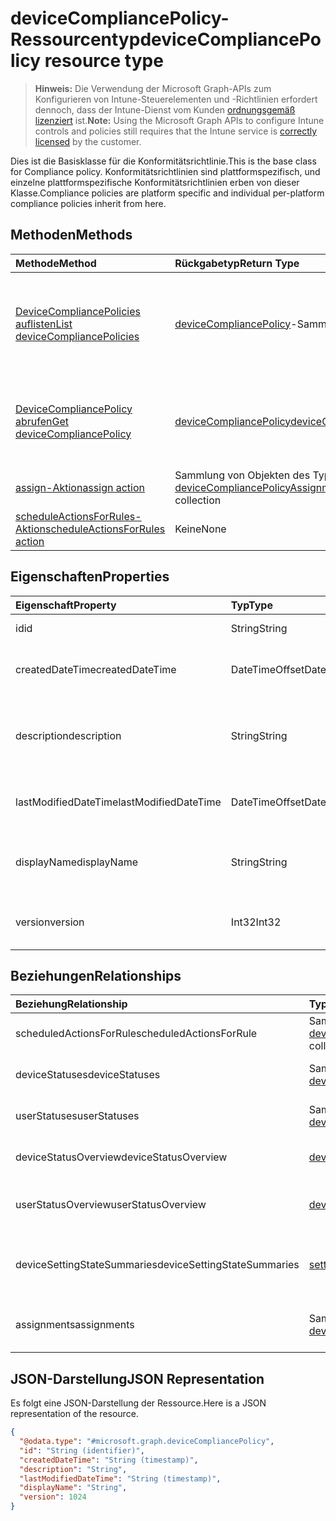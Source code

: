 # <a name="devicecompliancepolicy-resource-type"></a><span data-ttu-id="4a895-101">deviceCompliancePolicy-Ressourcentyp</span><span class="sxs-lookup"><span data-stu-id="4a895-101">deviceCompliancePolicy resource type</span></span>

> <span data-ttu-id="4a895-102">**Hinweis:** Die Verwendung der Microsoft Graph-APIs zum Konfigurieren von Intune-Steuerelementen und -Richtlinien erfordert dennoch, dass der Intune-Dienst vom Kunden [ordnungsgemäß lizenziert](https://go.microsoft.com/fwlink/?linkid=839381) ist.</span><span class="sxs-lookup"><span data-stu-id="4a895-102">**Note:** Using the Microsoft Graph APIs to configure Intune controls and policies still requires that the Intune service is [correctly licensed](https://go.microsoft.com/fwlink/?linkid=839381) by the customer.</span></span>

<span data-ttu-id="4a895-103">Dies ist die Basisklasse für die Konformitätsrichtlinie.</span><span class="sxs-lookup"><span data-stu-id="4a895-103">This is the base class for Compliance policy.</span></span> <span data-ttu-id="4a895-104">Konformitätsrichtlinien sind plattformspezifisch, und einzelne plattformspezifische Konformitätsrichtlinien erben von dieser Klasse.</span><span class="sxs-lookup"><span data-stu-id="4a895-104">Compliance policies are platform specific and individual per-platform compliance policies inherit from here.</span></span> 
## <a name="methods"></a><span data-ttu-id="4a895-105">Methoden</span><span class="sxs-lookup"><span data-stu-id="4a895-105">Methods</span></span>
|<span data-ttu-id="4a895-106">Methode</span><span class="sxs-lookup"><span data-stu-id="4a895-106">Method</span></span>|<span data-ttu-id="4a895-107">Rückgabetyp</span><span class="sxs-lookup"><span data-stu-id="4a895-107">Return Type</span></span>|<span data-ttu-id="4a895-108">Beschreibung</span><span class="sxs-lookup"><span data-stu-id="4a895-108">Description</span></span>|
|:---|:---|:---|
|[<span data-ttu-id="4a895-109">DeviceCompliancePolicies auflisten</span><span class="sxs-lookup"><span data-stu-id="4a895-109">List deviceCompliancePolicies</span></span>](../api/intune_deviceconfig_devicecompliancepolicy_list.md)|<span data-ttu-id="4a895-110">[deviceCompliancePolicy](../resources/intune_deviceconfig_devicecompliancepolicy.md)-Sammlung</span><span class="sxs-lookup"><span data-stu-id="4a895-110">[deviceCompliancePolicy](../resources/intune_deviceconfig_devicecompliancepolicy.md) collection</span></span>|<span data-ttu-id="4a895-111">Auflisten von Eigenschaften und Beziehungen der [deviceCompliancePolicy](../resources/intune_deviceconfig_devicecompliancepolicy.md)-Objekte.</span><span class="sxs-lookup"><span data-stu-id="4a895-111">List properties and relationships of the [deviceCompliancePolicy](../resources/intune_deviceconfig_devicecompliancepolicy.md) objects.</span></span>|
|[<span data-ttu-id="4a895-112">DeviceCompliancePolicy abrufen</span><span class="sxs-lookup"><span data-stu-id="4a895-112">Get deviceCompliancePolicy</span></span>](../api/intune_deviceconfig_devicecompliancepolicy_get.md)|[<span data-ttu-id="4a895-113">deviceCompliancePolicy</span><span class="sxs-lookup"><span data-stu-id="4a895-113">deviceCompliancePolicy</span></span>](../resources/intune_deviceconfig_devicecompliancepolicy.md)|<span data-ttu-id="4a895-114">Lesen von Eigenschaften und Beziehungen des [deviceCompliancePolicy](../resources/intune_deviceconfig_devicecompliancepolicy.md)-Objekts.</span><span class="sxs-lookup"><span data-stu-id="4a895-114">Read properties and relationships of the [deviceCompliancePolicy](../resources/intune_deviceconfig_devicecompliancepolicy.md) object.</span></span>|
|[<span data-ttu-id="4a895-115">assign-Aktion</span><span class="sxs-lookup"><span data-stu-id="4a895-115">assign action</span></span>](../api/intune_deviceconfig_devicecompliancepolicy_assign.md)|<span data-ttu-id="4a895-116">Sammlung von Objekten des Typs [deviceCompliancePolicyAssignment](../resources/intune_deviceconfig_devicecompliancepolicyassignment.md)</span><span class="sxs-lookup"><span data-stu-id="4a895-116">[deviceCompliancePolicyAssignment](../resources/intune_deviceconfig_devicecompliancepolicyassignment.md) collection</span></span>|<span data-ttu-id="4a895-117">Noch nicht dokumentiert</span><span class="sxs-lookup"><span data-stu-id="4a895-117">Not yet documented</span></span>|
|[<span data-ttu-id="4a895-118">scheduleActionsForRules-Aktion</span><span class="sxs-lookup"><span data-stu-id="4a895-118">scheduleActionsForRules action</span></span>](../api/intune_deviceconfig_devicecompliancepolicy_scheduleactionsforrules.md)|<span data-ttu-id="4a895-119">Keine</span><span class="sxs-lookup"><span data-stu-id="4a895-119">None</span></span>|<span data-ttu-id="4a895-120">Noch nicht dokumentiert</span><span class="sxs-lookup"><span data-stu-id="4a895-120">Not yet documented</span></span>|

## <a name="properties"></a><span data-ttu-id="4a895-121">Eigenschaften</span><span class="sxs-lookup"><span data-stu-id="4a895-121">Properties</span></span>
|<span data-ttu-id="4a895-122">Eigenschaft</span><span class="sxs-lookup"><span data-stu-id="4a895-122">Property</span></span>|<span data-ttu-id="4a895-123">Typ</span><span class="sxs-lookup"><span data-stu-id="4a895-123">Type</span></span>|<span data-ttu-id="4a895-124">Beschreibung</span><span class="sxs-lookup"><span data-stu-id="4a895-124">Description</span></span>|
|:---|:---|:---|
|<span data-ttu-id="4a895-125">id</span><span class="sxs-lookup"><span data-stu-id="4a895-125">id</span></span>|<span data-ttu-id="4a895-126">String</span><span class="sxs-lookup"><span data-stu-id="4a895-126">String</span></span>|<span data-ttu-id="4a895-127">Schlüssel der Entität.</span><span class="sxs-lookup"><span data-stu-id="4a895-127">Key of the entity.</span></span>|
|<span data-ttu-id="4a895-128">createdDateTime</span><span class="sxs-lookup"><span data-stu-id="4a895-128">createdDateTime</span></span>|<span data-ttu-id="4a895-129">DateTimeOffset</span><span class="sxs-lookup"><span data-stu-id="4a895-129">DateTimeOffset</span></span>|<span data-ttu-id="4a895-130">Datum und Uhrzeit der Erstellung des Objekts</span><span class="sxs-lookup"><span data-stu-id="4a895-130">DateTime the object was created.</span></span>|
|<span data-ttu-id="4a895-131">description</span><span class="sxs-lookup"><span data-stu-id="4a895-131">description</span></span>|<span data-ttu-id="4a895-132">String</span><span class="sxs-lookup"><span data-stu-id="4a895-132">String</span></span>|<span data-ttu-id="4a895-133">Vom Administrator bereitgestellte Beschreibung der Gerätekonfiguration</span><span class="sxs-lookup"><span data-stu-id="4a895-133">Admin provided description of the Device Configuration.</span></span>|
|<span data-ttu-id="4a895-134">lastModifiedDateTime</span><span class="sxs-lookup"><span data-stu-id="4a895-134">lastModifiedDateTime</span></span>|<span data-ttu-id="4a895-135">DateTimeOffset</span><span class="sxs-lookup"><span data-stu-id="4a895-135">DateTimeOffset</span></span>|<span data-ttu-id="4a895-136">Datum und Uhrzeit der letzten Änderung des Objekts</span><span class="sxs-lookup"><span data-stu-id="4a895-136">DateTime the object was last modified.</span></span>|
|<span data-ttu-id="4a895-137">displayName</span><span class="sxs-lookup"><span data-stu-id="4a895-137">displayName</span></span>|<span data-ttu-id="4a895-138">String</span><span class="sxs-lookup"><span data-stu-id="4a895-138">String</span></span>|<span data-ttu-id="4a895-139">Vom Administrator bereitgestellter Name der Gerätekonfiguration</span><span class="sxs-lookup"><span data-stu-id="4a895-139">Admin provided name of the device configuration.</span></span>|
|<span data-ttu-id="4a895-140">version</span><span class="sxs-lookup"><span data-stu-id="4a895-140">version</span></span>|<span data-ttu-id="4a895-141">Int32</span><span class="sxs-lookup"><span data-stu-id="4a895-141">Int32</span></span>|<span data-ttu-id="4a895-142">Version der Gerätekonfiguration</span><span class="sxs-lookup"><span data-stu-id="4a895-142">Version of the device configuration.</span></span>|

## <a name="relationships"></a><span data-ttu-id="4a895-143">Beziehungen</span><span class="sxs-lookup"><span data-stu-id="4a895-143">Relationships</span></span>
|<span data-ttu-id="4a895-144">Beziehung</span><span class="sxs-lookup"><span data-stu-id="4a895-144">Relationship</span></span>|<span data-ttu-id="4a895-145">Typ</span><span class="sxs-lookup"><span data-stu-id="4a895-145">Type</span></span>|<span data-ttu-id="4a895-146">Beschreibung</span><span class="sxs-lookup"><span data-stu-id="4a895-146">Description</span></span>|
|:---|:---|:---|
|<span data-ttu-id="4a895-147">scheduledActionsForRule</span><span class="sxs-lookup"><span data-stu-id="4a895-147">scheduledActionsForRule</span></span>|<span data-ttu-id="4a895-148">Sammlung von Objekten des Typs [deviceComplianceScheduledActionForRule](../resources/intune_deviceconfig_devicecompliancescheduledactionforrule.md)</span><span class="sxs-lookup"><span data-stu-id="4a895-148">[deviceComplianceScheduledActionForRule](../resources/intune_deviceconfig_devicecompliancescheduledactionforrule.md) collection</span></span>|<span data-ttu-id="4a895-149">Die Liste der geplanten Aktion für diese Regel</span><span class="sxs-lookup"><span data-stu-id="4a895-149">The list of scheduled action for this rule</span></span>|
|<span data-ttu-id="4a895-150">deviceStatuses</span><span class="sxs-lookup"><span data-stu-id="4a895-150">deviceStatuses</span></span>|<span data-ttu-id="4a895-151">Sammlung von Objekten des Typs [deviceComplianceDeviceStatus](../resources/intune_deviceconfig_devicecompliancedevicestatus.md)</span><span class="sxs-lookup"><span data-stu-id="4a895-151">[deviceComplianceDeviceStatus](../resources/intune_deviceconfig_devicecompliancedevicestatus.md) collection</span></span>|<span data-ttu-id="4a895-152">Liste von Objekten des Typs „deviceComplianceDeviceStatus“.</span><span class="sxs-lookup"><span data-stu-id="4a895-152">List of DeviceComplianceDeviceStatus.</span></span>|
|<span data-ttu-id="4a895-153">userStatuses</span><span class="sxs-lookup"><span data-stu-id="4a895-153">userStatuses</span></span>|<span data-ttu-id="4a895-154">Sammlung von Objekten des Typs [deviceComplianceUserStatus](../resources/intune_deviceconfig_devicecomplianceuserstatus.md)</span><span class="sxs-lookup"><span data-stu-id="4a895-154">[deviceComplianceUserStatus](../resources/intune_deviceconfig_devicecomplianceuserstatus.md) collection</span></span>|<span data-ttu-id="4a895-155">Liste von Objekten des Typs „deviceComplianceUserStatus“.</span><span class="sxs-lookup"><span data-stu-id="4a895-155">List of DeviceComplianceUserStatus.</span></span>|
|<span data-ttu-id="4a895-156">deviceStatusOverview</span><span class="sxs-lookup"><span data-stu-id="4a895-156">deviceStatusOverview</span></span>|[<span data-ttu-id="4a895-157">deviceComplianceDeviceOverview</span><span class="sxs-lookup"><span data-stu-id="4a895-157">deviceComplianceDeviceOverview</span></span>](../resources/intune_deviceconfig_devicecompliancedeviceoverview.md)|<span data-ttu-id="4a895-158">Übersicht über den Status der Gerätekonformität nach Gerät</span><span class="sxs-lookup"><span data-stu-id="4a895-158">Device compliance devices status overview</span></span>|
|<span data-ttu-id="4a895-159">userStatusOverview</span><span class="sxs-lookup"><span data-stu-id="4a895-159">userStatusOverview</span></span>|[<span data-ttu-id="4a895-160">deviceComplianceUserOverview</span><span class="sxs-lookup"><span data-stu-id="4a895-160">deviceComplianceUserOverview</span></span>](../resources/intune_deviceconfig_devicecomplianceuseroverview.md)|<span data-ttu-id="4a895-161">Übersicht über den Status der Gerätekonformität nach Benutzer</span><span class="sxs-lookup"><span data-stu-id="4a895-161">Device compliance users status overview</span></span>|
|<span data-ttu-id="4a895-162">deviceSettingStateSummaries</span><span class="sxs-lookup"><span data-stu-id="4a895-162">deviceSettingStateSummaries</span></span>|<span data-ttu-id="4a895-163"> [settingStateDeviceSummary](../resources/intune_deviceconfig_settingstatedevicesummary.md)-Sammlung</span><span class="sxs-lookup"><span data-stu-id="4a895-163">[settingStateDeviceSummary](../resources/intune_deviceconfig_settingstatedevicesummary.md) collection</span></span>|<span data-ttu-id="4a895-164">Übersicht über den Einstellungsstatus der Konformitätsrichtlinie nach Gerät</span><span class="sxs-lookup"><span data-stu-id="4a895-164">Compliance Setting State Device Summary</span></span>|
|<span data-ttu-id="4a895-165">assignments</span><span class="sxs-lookup"><span data-stu-id="4a895-165">assignments</span></span>|<span data-ttu-id="4a895-166">Sammlung von Objekten des Typs [deviceCompliancePolicyAssignment](../resources/intune_deviceconfig_devicecompliancepolicyassignment.md)</span><span class="sxs-lookup"><span data-stu-id="4a895-166">[deviceCompliancePolicyAssignment](../resources/intune_deviceconfig_devicecompliancepolicyassignment.md) collection</span></span>|<span data-ttu-id="4a895-167">Sammlung von Zuweisungen für die Konformitätsrichtlinie.</span><span class="sxs-lookup"><span data-stu-id="4a895-167">The collection of assignments for this compliance policy.</span></span>|

## <a name="json-representation"></a><span data-ttu-id="4a895-168">JSON-Darstellung</span><span class="sxs-lookup"><span data-stu-id="4a895-168">JSON Representation</span></span>
<span data-ttu-id="4a895-169">Es folgt eine JSON-Darstellung der Ressource.</span><span class="sxs-lookup"><span data-stu-id="4a895-169">Here is a JSON representation of the resource.</span></span>
<!-- {
  "blockType": "resource",
  "keyProperty": "id",
  "@odata.type": "microsoft.graph.deviceCompliancePolicy"
}
-->
``` json
{
  "@odata.type": "#microsoft.graph.deviceCompliancePolicy",
  "id": "String (identifier)",
  "createdDateTime": "String (timestamp)",
  "description": "String",
  "lastModifiedDateTime": "String (timestamp)",
  "displayName": "String",
  "version": 1024
}
```



